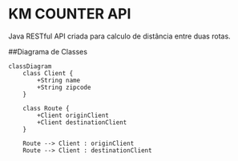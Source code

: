 # KM COUNTER API
Java RESTful API criada para calculo de distância entre duas rotas. 

##Diagrama de Classes

```mermaid
classDiagram
    class Client {
        +String name
        +String zipcode
    }

    class Route {
        +Client originClient
        +Client destinationClient
    }

    Route --> Client : originClient
    Route --> Client : destinationClient
```

